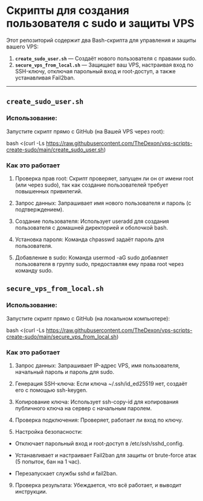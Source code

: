 # Скрипты для создания пользователя с sudo и защиты VPS

Этот репозиторий содержит два Bash-скрипта для управления и защиты вашего VPS:
1. **`create_sudo_user.sh`** — Создаёт нового пользователя с правами sudo.
2. **`secure_vps_from_local.sh`** — Защищает ваш VPS, настраивая вход по SSH-ключу, отключая парольный вход и root-доступ, а также устанавливая Fail2ban.

---

## `create_sudo_user.sh`

### Использование:
Запустите скрипт прямо с GitHub (на Вашей VPS через root):

bash <(curl -Ls https://raw.githubusercontent.com/TheDexon/vps-scripts-create-sudo/main/create_sudo_user.sh)

### Как это работает
1. Проверка прав root: Скрипт проверяет, запущен ли он от имени root (или через sudo), так как создание пользователей требует повышенных привилегий.

2. Запрос данных: Запрашивает имя нового пользователя и пароль (с подтверждением).

3. Создание пользователя: Использует useradd для создания пользователя с домашней директорией и оболочкой bash.

4. Установка пароля: Команда chpasswd задаёт пароль для пользователя.

5. Добавление в sudo: Команда usermod -aG sudo добавляет пользователя в группу sudo, предоставляя ему права root через команду sudo.

## `secure_vps_from_local.sh`

### Использование:

Запустите скрипт прямо с GitHub (на локальном компьютере):

bash <(curl -Ls https://raw.githubusercontent.com/TheDexon/vps-scripts-create-sudo/main/secure_vps_from_local.sh)

### Как это работает

1. Запрос данных: Запрашивает IP-адрес VPS, имя пользователя, начальный пароль и пароль для sudo.

2. Генерация SSH-ключа: Если ключа ~/.ssh/id_ed25519 нет, создаёт его с помощью ssh-keygen.

3. Копирование ключа: Использует ssh-copy-id для копирования публичного ключа на сервер с начальным паролем.

4. Проверка подключения: Проверяет, работает ли вход по ключу.

5. Настройка безопасности:

- Отключает парольный вход и root-доступ в /etc/ssh/sshd_config.

- Устанавливает и настраивает Fail2ban для защиты от brute-force атак (5 попыток, бан на 1 час).

- Перезапускает службы sshd и fail2ban.

9. Проверка результата: Убеждается, что всё работает, и выводит инструкции.



